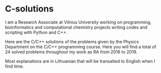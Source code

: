 # C-solutions

I am a Research Associate at Vilnius University working on programming, bioinformatics and computational chemistry projects writing codes and scripting with Python and C++.

Here are the C/C++ solutions of the problems given by the Physics Department on the C/C++ programming course. Here you will find a total of 24 solved problems throughout my work as RA from 2016 to 2019.

Most explanations are in Lithuanian that will be transalted to English when I find time. 
